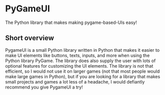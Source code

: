 # PyGameUI

The Python library that makes making pygame-based-UIs easy!

## Short overview

PygameUI is a small Python library written in Python that makes it easier to make UI elements like buttons, texts, inputs, and more when using the Python library PyGame. The library does also supply the user with lots of optional features for customizing the UI elements. The library is not that efficient, so I would not use it on larger games (not that most people would make large games in Python), but if you are looking for a library that makes small projects and games a lot less of a headache, I would defiantly recommend you give PygameUI a try!
